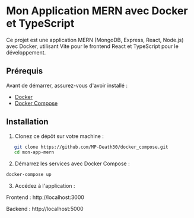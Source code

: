 # Mon Application MERN avec Docker et TypeScript

Ce projet est une application MERN (MongoDB, Express, React, Node.js) avec Docker, utilisant Vite pour le frontend React et TypeScript pour le développement.

## Prérequis

Avant de démarrer, assurez-vous d'avoir installé :

- [Docker](https://www.docker.com/products/docker-desktop)
- [Docker Compose](https://docs.docker.com/compose/)

## Installation

1. Clonez ce dépôt sur votre machine :

```bash
   git clone https://github.com/MP-Death30/docker_compose.git
   cd mon-app-mern
```

2. Démarrez les services avec Docker Compose :

```bash
docker-compose up
```

3. Accédez à l'application :

Frontend : http://localhost:3000

Backend : http://localhost:5000

